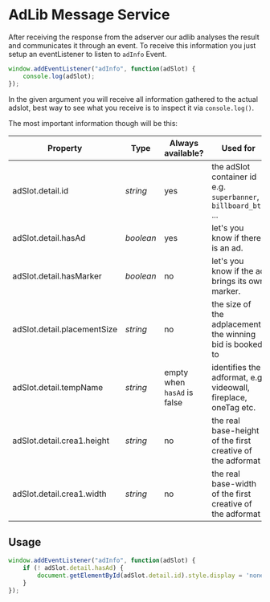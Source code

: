 # AdLib Message Service

After receiving the response from the adserver our adlib analyses the result and communicates it through an event.
To receive this information you just setup an eventListener to listen to `adInfo` Event.

```javascript
window.addEventListener("adInfo", function(adSlot) {
    console.log(adSlot);
});
```
In the given argument you will receive all information gathered to the actual adslot, best way to see what you receive is to inspect it via `console.log()`.

The most important information though will be this:

Property | Type | Always available? | Used for
--- | --- | --- |--- 
adSlot.detail.id | *string* | yes | the adSlot container id e.g. `superbanner`, `billboard_btf` ...
adSlot.detail.hasAd | *boolean* | yes | let's you know if there is an ad.
adSlot.detail.hasMarker | *boolean* | no | let's you know if the ad brings its own marker.
adSlot.detail.placementSize | *string* | no | the size of the adplacement the winning bid is booked to
adSlot.detail.tempName | *string* | empty when `hasAd` is false | identifies the adformat, e.g. videowall, fireplace, oneTag etc.
adSlot.detail.crea1.height | *string* | no | the real base-height of the first creative of the adformat
adSlot.detail.crea1.width | *string* | no | the real base-width of the first creative of the adformat

## Usage

```javascript
window.addEventListener("adInfo", function(adSlot) {
	if (! adSlot.detail.hasAd) {
        document.getElementById(adSlot.detail.id).style.display = 'none';
	}
});
```


